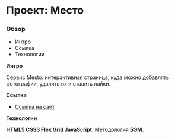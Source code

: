 # Проект: Место

### Обзор

* Интро
* Ссылка
* Технологии

**Интро**

 Сервис Mesto: интерактивная страница, куда можно добавлять фотографии, удалять их и ставить лайки.

**Ссылка**

* [Ссылка на сайт](https://3uku3.github.io/mesto/)

**Технологии**

**HTML5 CSS3 Flex Grid JavaScript**. Методология **БЭМ**.
